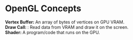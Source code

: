 <h1> OpenGL Concepts </h1>

<b> Vertex Buffer: </b> An array of bytes of vertices on GPU VRAM. </br>
<b> Draw Call: </b>: Read data from VRAM and draw it on the screen. </br>
<b> Shader: </b> A program/code that runs on the GPU. </br>
